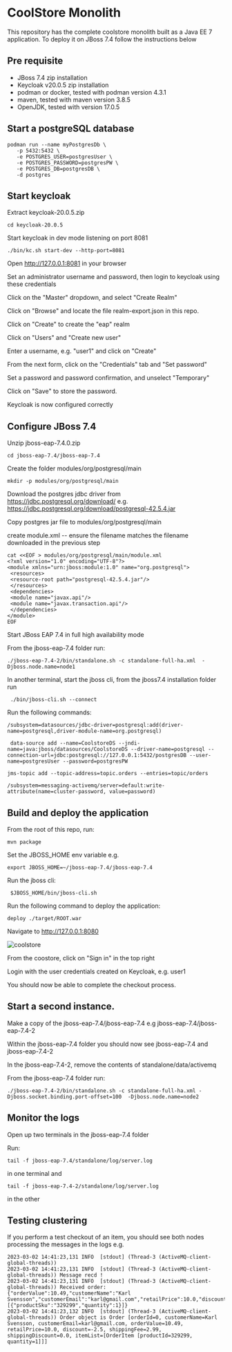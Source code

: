 # CoolStore Monolith

This repository has the complete coolstore monolith built as a Java EE 7 application. To deploy it on JBoss 7.4 follow the instructions below


## Pre requisite

* JBoss 7.4 zip installation
* Keycloak v20.0.5 zip installation
* podman or docker, tested with podman version 4.3.1
* maven, tested with maven version 3.8.5
* OpenJDK, tested with version 17.0.5

## Start a postgreSQL database

```
podman run --name myPostgresDb \
   -p 5432:5432 \
   -e POSTGRES_USER=postgresUser \
   -e POSTGRES_PASSWORD=postgresPW \
   -e POSTGRES_DB=postgresDB \
   -d postgres
```

## Start keycloak

Extract keycloak-20.0.5.zip

```cd keycloak-20.0.5```

Start keycloak in dev mode listening on port 8081

``` ./bin/kc.sh start-dev --http-port=8081 ```

Open http://127.0.0.1:8081 in your browser


Set an administrator username and password, then login to keycloak using these credentials

Click on the "Master" dropdown, and select "Create Realm"

Click on "Browse" and locate the file realm-export.json in this repo.

Click on "Create" to create the "eap" realm

Click on "Users" and "Create new user"

Enter a username, e.g. "user1" and click on "Create"

From the next form, click on the "Credentials" tab and "Set password"

Set a password and password confirmation, and unselect "Temporary"

Click on "Save" to store the password.

Keycloak is now configured correctly

## Configure JBoss 7.4

Unzip jboss-eap-7.4.0.zip

``` cd jboss-eap-7.4/jboss-eap-7.4 ```

Create the folder modules/org/postgresql/main

``` mkdir -p modules/org/postgresql/main ```


Download the postgres jdbc driver from https://jdbc.postgresql.org/download/  e.g. https://jdbc.postgresql.org/download/postgresql-42.5.4.jar

 Copy postgres jar file to modules/org/postgresql/main

create module.xml  -- ensure the filename matches the filename downloaded in the previous step

```
cat <<EOF > modules/org/postgresql/main/module.xml
<?xml version="1.0" encoding="UTF-8"?>
<module xmlns="urn:jboss:module:1.0" name="org.postgresql">
 <resources>
 <resource-root path="postgresql-42.5.4.jar"/>
 </resources>
 <dependencies>
 <module name="javax.api"/>
 <module name="javax.transaction.api"/>
 </dependencies>
</module>
EOF
```


Start JBoss EAP 7.4 in full high availability mode

From the jboss-eap-7.4 folder run:

```./jboss-eap-7.4-2/bin/standalone.sh -c standalone-full-ha.xml  -Djboss.node.name=node1 ```

In another terminal, start the jboss cli, from the jboss7.4 installation folder run 

```  ./bin/jboss-cli.sh --connect ```

Run the following commands:

```
/subsystem=datasources/jdbc-driver=postgresql:add(driver-name=postgresql,driver-module-name=org.postgresql)
```

```
 data-source add --name=CoolstoreDS --jndi-name=java:jboss/datasources/CoolstoreDS --driver-name=postgresql --connection-url=jdbc:postgresql://127.0.0.1:5432/postgresDB --user-name=postgresUser --password=postgresPW
 ```

```
jms-topic add --topic-address=topic.orders --entries=topic/orders

/subsystem=messaging-activemq/server=default:write-attribute(name=cluster-password, value=password)
```

## Build and deploy the application

From the root of this repo, run: 

`mvn package`

Set the JBOSS_HOME env variable e.g. 

`export JBOSS_HOME=~/jboss-eap-7.4/jboss-eap-7.4`

Run the jboss cli: 

` $JBOSS_HOME/bin/jboss-cli.sh`

Run the following command to deploy the application:

 `deploy ./target/ROOT.war`

Navigate to http://127.0.0.1:8080

![coolstore](assets/coolstore.png "coolstore")

From the coostore, click on "Sign in" in the top right

Login with the user credentials created on Keycloak, e.g. user1

You should now be able to complete the checkout process.

## Start a second instance.

Make a copy of the jboss-eap-7.4/jboss-eap-7.4 e.g jboss-eap-7.4/jboss-eap-7.4-2

Within the jboss-eap-7.4 folder you should now see jboss-eap-7.4 and jboss-eap-7.4-2

In the jboss-eap-7.4-2, remove the contents of standalone/data/activemq

From the jboss-eap-7.4 folder run:

`./jboss-eap-7.4-2/bin/standalone.sh -c standalone-full-ha.xml -Djboss.socket.binding.port-offset=100  -Djboss.node.name=node2`

## Monitor the logs

Open up two terminals in the jboss-eap-7.4 folder

Run:

`tail -f jboss-eap-7.4/standalone/log/server.log` 

in one terminal and 

`tail -f jboss-eap-7.4-2/standalone/log/server.log` 

in the other

## Testing clustering

If you perform a test checkout of an item, you should see both nodes processing the messages in the logs e.g.

```
2023-03-02 14:41:23,131 INFO  [stdout] (Thread-3 (ActiveMQ-client-global-threads)) 
2023-03-02 14:41:23,131 INFO  [stdout] (Thread-3 (ActiveMQ-client-global-threads)) Message recd !
2023-03-02 14:41:23,131 INFO  [stdout] (Thread-3 (ActiveMQ-client-global-threads)) Received order: {"orderValue":10.49,"customerName":"Karl Svensson","customerEmail":"karl@gmail.com","retailPrice":10.0,"discount":-2.5,"shippingFee":2.99,"shippingDiscount":0.0,"items":[{"productSku":"329299","quantity":1}]}
2023-03-02 14:41:23,132 INFO  [stdout] (Thread-3 (ActiveMQ-client-global-threads)) Order object is Order [orderId=0, customerName=Karl Svensson, customerEmail=karl@gmail.com, orderValue=10.49, retailPrice=10.0, discount=-2.5, shippingFee=2.99, shippingDiscount=0.0, itemList=[OrderItem [productId=329299, quantity=1]]]


```